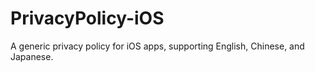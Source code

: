 # PrivacyPolicy-iOS
A generic privacy policy for iOS apps, supporting English, Chinese, and Japanese.
